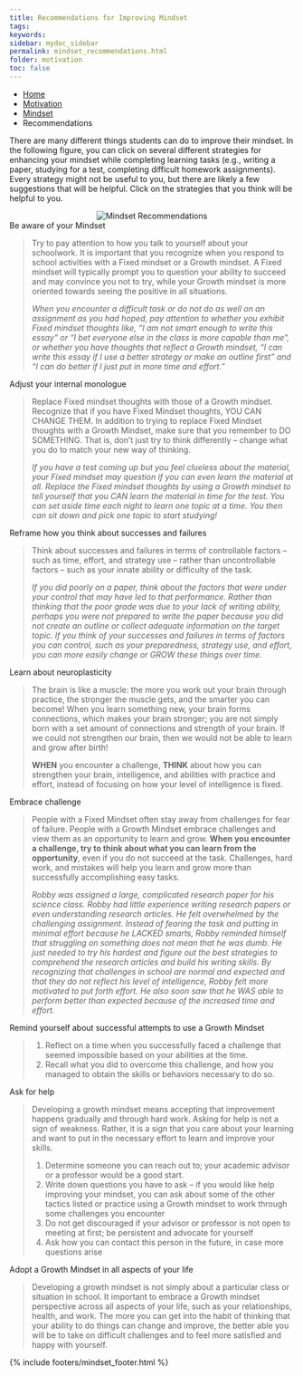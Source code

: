 ```yaml
---
title: Recommendations for Improving Mindset
tags: 
keywords: 
sidebar: mydoc_sidebar
permalink: mindset_recommendations.html
folder: motivation
toc: false
---
```


<ul class="breadcrumb">
    <li><a href="index.html">Home</a></li>
    <li><a href="motivation_overview.html">Motivation</a></li>
    <li><a href="mindset.html">Mindset</a></li>
    <li class="active">Recommendations</li>
</ul>

There are many different things students can do to improve their mindset. In the following figure, you can click on several different strategies for enhancing your mindset while completing learning tasks (e.g., writing a paper, studying for a test, completing difficult homework assignments). Every strategy might not be useful to you, but there are likely a few suggestions that will be helpful. Click on the strategies that you think will be helpful to you. 

<center><img src='images/mindset_recommendations.png' alt='Mindset Recommendations' /></center>

<div markdown="span" class="alert alert-success" role="alert"><i class="fa fa-check-square-o"></i> 
Be aware of your Mindset
</div>

> Try to pay attention to how you talk to yourself about your schoolwork. It is important that you recognize when you respond to school activities with a Fixed mindset or a Growth mindset. A Fixed mindset will typically prompt you to question your ability to succeed and may convince you not to try, while your Growth mindset is more oriented towards seeing the positive in all situations.
> 
> *When you encounter a difficult task or do not do as well on an assignment as you had hoped, pay attention to whether you exhibit Fixed mindset thoughts like, “I am not smart enough to write this essay” or “I bet everyone else in the class is more capable than me”, or whether you have thoughts that reflect a Growth mindset, “I can write this essay if I use a better strategy or make an outline first” and “I can do better if I just put in more time and effort.”*

<div markdown="span" class="alert alert-success" role="alert"><i class="fa fa-check-square-o"></i> 
Adjust your internal monologue
</div>


> Replace Fixed mindset thoughts with those of a Growth mindset. Recognize that if you have Fixed Mindset thoughts, YOU CAN CHANGE THEM. In addition to trying to replace Fixed Mindset thoughts with a Growth Mindset, make sure that you remember to DO SOMETHING. That is, don’t just try to think differently – change what you do to match your new way of thinking.
> 
> *If you have a test coming up but you feel clueless about the material, your Fixed mindset may question if you can even learn the material at all. Replace the Fixed mindset thoughts by using a Growth mindset to tell yourself that you CAN learn the material in time for the test. You can set aside time each night to learn one topic at a time. You then can sit down and pick one topic to start studying!*

<div markdown="span" class="alert alert-success" role="alert"><i class="fa fa-check-square-o"></i> 
Reframe how you think about successes and failures
</div>

> Think about successes and failures in terms of controllable factors – such as time, effort, and strategy use – rather than uncontrollable factors – such as your innate ability or difficulty of the task.
> 
> *If you did poorly on a paper, think about the factors that were under your control that may have led to that performance. Rather than thinking that the poor grade was due to your lack of writing ability, perhaps you were not prepared to write the paper because you did not create an outline or collect adequate information on the target topic. If you think of your successes and failures in terms of factors you can control, such as your preparedness, strategy use, and effort, you can more easily change or GROW these things over time.*

<div markdown="span" class="alert alert-success" role="alert"><i class="fa fa-check-square-o"></i> 
Learn about neuroplasticity
</div>

> The brain is like a muscle: the more you work out your brain through practice, the stronger the muscle gets, and the smarter you can become! When you learn something new, your brain forms connections, which makes your brain stronger; you are not simply born with a set amount of connections and strength of your brain. If we could not strengthen our brain, then we would not be able to learn and grow after birth!
> 
> **WHEN** you encounter a challenge, **THINK** about how you can strengthen your brain, intelligence, and abilities with practice and effort, instead of focusing on how your level of intelligence is fixed.

<div markdown="span" class="alert alert-success" role="alert"><i class="fa fa-check-square-o"></i> 
Embrace challenge
</div>

> People with a Fixed Mindset often stay away from challenges for fear of failure. People with a Growth Mindset embrace challenges and view them as an opportunity to learn and grow. **When you encounter a challenge, try to think about what you can learn from the opportunity**, even if you do not succeed at the task. Challenges, hard work, and mistakes will help you learn and grow more than successfully accomplishing easy tasks.
> 
> *Robby was assigned a large, complicated research paper for his science class. Robby had little experience writing research papers or even understanding research articles. He felt overwhelmed by the challenging assignment. Instead of fearing the task and putting in minimal effort because he LACKED smarts, Robby reminded himself that struggling on something does not mean that he was dumb. He just needed to try his hardest and figure out the best strategies to comprehend the research articles and build his writing skills. By recognizing that challenges in school are normal and expected and that they do not reflect his level of intelligence, Robby felt more motivated to put forth effort. He also soon saw that he WAS able to perform better than expected because of the increased time and effort.*

<div markdown="span" class="alert alert-success" role="alert"><i class="fa fa-check-square-o"></i> 
Remind yourself about successful attempts to use a Growth Mindset
</div>

> 1.  Reflect on a time when you successfully faced a challenge that seemed impossible based on your abilities at the time.
> 2.  Recall what you did to overcome this challenge, and how you managed to obtain the skills or behaviors necessary to do so.

<div markdown="span" class="alert alert-success" role="alert"><i class="fa fa-check-square-o"></i> 
Ask for help
</div>

> Developing a growth mindset means accepting that improvement happens gradually and through hard work. Asking for help is not a sign of weakness. Rather, it is a sign that you care about your learning and want to put in the necessary effort to learn and improve your skills.
> 
> 1.  Determine someone you can reach out to; your academic advisor or a professor would be a good start.
> 2.  Write down questions you have to ask – if you would like help improving your mindset, you can ask about some of the other tactics listed or practice using a Growth mindset to work through some challenges you encounter
> 3.  Do not get discouraged if your advisor or professor is not open to meeting at first; be persistent and advocate for yourself
> 4.  Ask how you can contact this person in the future, in case more questions arise

<div markdown="span" class="alert alert-success" role="alert"><i class="fa fa-check-square-o"></i> 
Adopt a Growth Mindset in all aspects of your life
</div>

> Developing a growth mindset is not simply about a particular class or situation in school. It important to embrace a Growth mindset perspective across all aspects of your life, such as your relationships, health, and work. The more you can get into the habit of thinking that your ability to do things can change and improve, the better able you will be to take on difficult challenges and to feel more satisfied and happy with yourself.

{% include footers/mindset_footer.html %}
